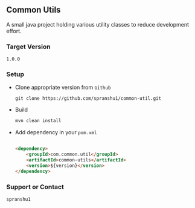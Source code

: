 ## Common Utils

A small java project holding various utility classes to reduce development effort. 

### Target Version

`1.0.0`

### Setup

* Clone appropriate version from `Github`

	```
	git clone https://github.com/spranshu1/common-util.git
	```
* Build

	```markdown
	mvn clean install
	```

* Add dependency in your `pom.xml`

	```markdown
	
	<dependency>
		<groupId>com.common.util</groupId>
		<artifactId>common-utils</artifactId>
		<version>${version}</version>	
	</dependency>
	
	```

### Support or Contact
```
spranshu1
```